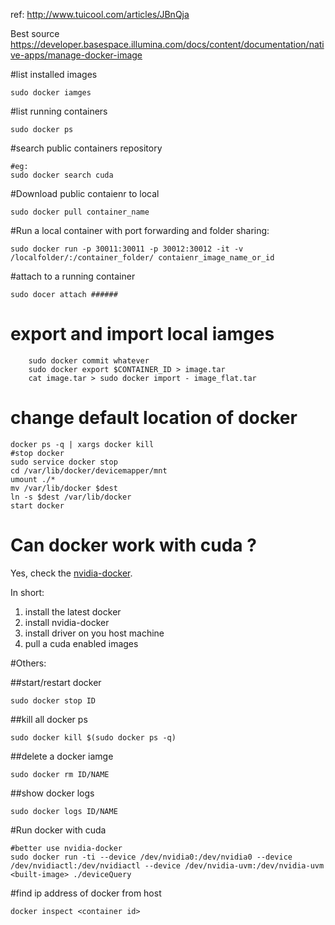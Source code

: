ref: http://www.tuicool.com/articles/JBnQja

Best source  https://developer.basespace.illumina.com/docs/content/documentation/native-apps/manage-docker-image

#list installed images

```
sudo docker iamges
```
#list running containers
```
sudo docker ps
```
#search public containers repository
```
#eg:
sudo docker search cuda
```
#Download public contaienr to local
```
sudo docker pull container_name
```
#Run a local container with port forwarding and folder sharing:

```
sudo docker run -p 30011:30011 -p 30012:30012 -it -v /localfolder/:/container_folder/ contaienr_image_name_or_id
```

#attach to a running container
```
sudo docer attach ######
```

# export and import local iamges
```
    sudo docker commit whatever
    sudo docker export $CONTAINER_ID > image.tar
    cat image.tar > sudo docker import - image_flat.tar
```
# change default location of docker
```
docker ps -q | xargs docker kill
#stop docker
sudo service docker stop
cd /var/lib/docker/devicemapper/mnt
umount ./*
mv /var/lib/docker $dest
ln -s $dest /var/lib/docker
start docker
```
# Can docker work with cuda ?
Yes, check the [nvidia-docker](https://github.com/NVIDIA/nvidia-docker).

In short:
1) install the latest docker
2) install nvidia-docker
3) install driver on you host machine
4) pull a cuda enabled images 








#Others:

##start/restart docker
```
sudo docker stop ID
```
##kill all docker ps
```
sudo docker kill $(sudo docker ps -q)   
```
##delete a docker iamge
```
sudo docker rm ID/NAME
```

##show docker logs
```
sudo docker logs ID/NAME  
```





#Run docker with cuda 

```
#better use nvidia-docker
sudo docker run -ti --device /dev/nvidia0:/dev/nvidia0 --device /dev/nvidiactl:/dev/nvidiactl --device /dev/nvidia-uvm:/dev/nvidia-uvm <built-image> ./deviceQuery
```

#find ip address of docker from host
```
docker inspect <container id>
```
